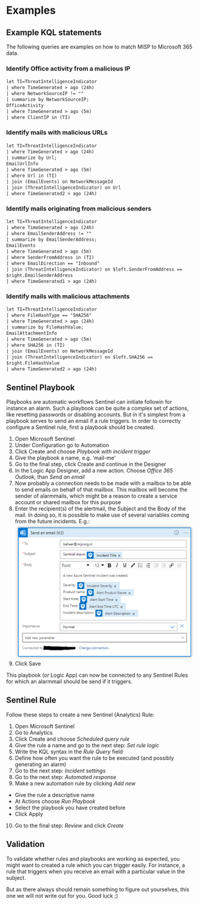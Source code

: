 # Examples

## Example KQL statements
The following queries are examples on how to match MISP to Microsoft 365 data.

### Identify Office activity from a malicious IP
```
let TI=ThreatIntelligenceIndicator
| where TimeGenerated > ago (24h)
| where NetworkSourceIP != ""
| summarize by NetworkSourceIP;
OfficeActivity
| where TimeGenerated > ago (5m)
| where ClientIP in (TI)
```

### Identify mails with malicious URLs
```
let TI=ThreatIntelligenceIndicator
| where TimeGenerated > ago (24h)
| summarize by Url;
EmailUrlInfo
| where TimeGenerated > ago (5m)
| where Url in (TI)
| join (EmailEvents) on NetworkMessageId
| join (ThreatIntelligenceIndicator) on Url
| where TimeGenerated2 > ago (24h)
```

### Identify mails originating from malicious senders
```
let TI=ThreatIntelligenceIndicator
| where TimeGenerated > ago (24h)
| where EmailSenderAddress != ""
| summarize by EmailSenderAddress;
EmailEvents
| where TimeGenerated > ago (5m)
| where SenderFromAddress in (TI)
| where EmailDirection == "Inbound"
| join (ThreatIntelligenceIndicator) on $left.SenderFromAddress == $right.EmailSenderAddress
| where TimeGenerated1 > ago (24h)
```

### Identify mails with malicious attachments
```
let TI=ThreatIntelligenceIndicator
| where FileHashType == "SHA256"
| where TimeGenerated > ago (24h)
| summarize by FileHashValue;
EmailAttachmentInfo
| where TimeGenerated > ago (5m)
| where SHA256 in (TI)
| join (EmailEvents) on NetworkMessageId
| join (ThreatIntelligenceIndicator) on $left.SHA256 == $right.FileHashValue
| where TimeGenerated2 > ago (24h)
```

## Sentinel Playbook
Playbooks are automatic workflows Sentinel can initiate followin for instance an alarm. Such a playbook can be quite a complex set of actions, like resetting passwords or disabling accounts. But in it's simplest from a playbook serves to send an email if a rule triggers. In order to correctly configure a Sentinel rule, first a playbook should be created.

1. Open Microsoft Sentinel
2. Under Configuration go to Automation
3. Click Create and choose *Playbook with incident trigger*
4. Give the playbook a name, e.g. 'mail-me'
5. Go to the final step, click Create and continue in the Designer
6. In the Logic App Designer, add a new action. Choose *Office 365 Outlook*, than *Send an email*
7. Now probably a connection needs to be made with a mailbox to be able to send emails on behalf of that mailbox. This mailbox will become the sender of alarmmails, which might be a reason to create a service account or shared mailbox for this purpose
8. Enter the recipient(s) of the alertmail, the Subject and the Body of the mail. In doing so, it is possible to make use of several variables coming from the future incidents. E.g.:<br />![Send An Email V2](/doc/img/SendAnEmailV2.png)
9. Click Save

This playbook (or Logic App) can now be connected to any Sentinel Rules for which an alarmmail should be send if it triggers.

## Sentinel Rule
Follow these steps to create a new Sentinel (Analytics) Rule:

1. Open Microsoft Sentinel
2. Go to Analytics
3. Click Create and choose *Scheduled query rule*
4. Give the rule a name and go to the next step: *Set rule logic*
5. Write the KQL syntax in the *Rule Query* field
6. Define how often you want the rule to be executed (and possibly generating an alarm)
7. Go to the next step: *Incident settings*
8. Go to the next step: *Automated response*
9. Make a new automation rule by clicking *Add new*
- Give the rule a descriptive name
- At Actions choose *Run Playbook*
- Select the playbook you have created before
- Click Apply
10. Go to the final step: *Review* and click *Create*

## Validation
To validate whether rules and playbooks are working as expected, you might want to created a rule which you can trigger easily. For instance, a rule that triggers when you receive an email with a particular value in the subject.

But as there always should remain something to figure out yourselves, this one we will not write out for you. Good luck ;)